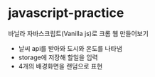 # javascript-practice

바닐라 자바스크립트(Vanilla js)로 크롬 웹 만들어보기
- 날씨 api를 받아와 도시와 온도를 나타냄
- storage에 저장해 할일을 입력
- 4개의 배경화면을 랜덤으로 표현

